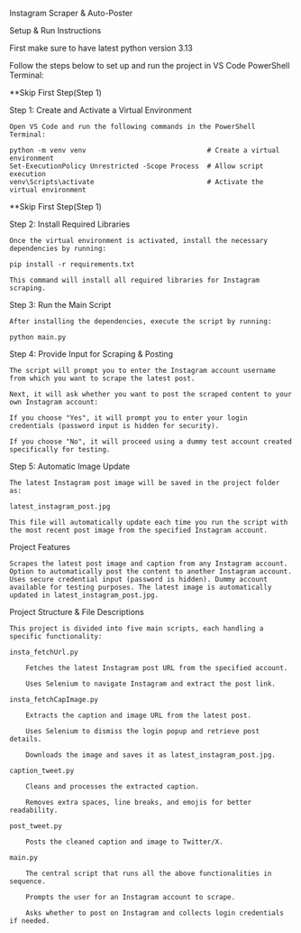 Instagram Scraper & Auto-Poster

Setup & Run Instructions

First make sure to have latest python version 3.13 

Follow the steps below to set up and run the project in VS Code PowerShell Terminal:

**Skip First Step(Step 1)

Step 1: Create and Activate a Virtual Environment

    Open VS Code and run the following commands in the PowerShell Terminal:

    python -m venv venv                              # Create a virtual environment
    Set-ExecutionPolicy Unrestricted -Scope Process  # Allow script execution
    venv\Scripts\activate                            # Activate the virtual environment
**Skip First Step(Step 1)


Step 2: Install Required Libraries

    Once the virtual environment is activated, install the necessary dependencies by running:

    pip install -r requirements.txt

    This command will install all required libraries for Instagram scraping.

Step 3: Run the Main Script

    After installing the dependencies, execute the script by running:

    python main.py

Step 4: Provide Input for Scraping & Posting

    The script will prompt you to enter the Instagram account username from which you want to scrape the latest post.

    Next, it will ask whether you want to post the scraped content to your own Instagram account:

    If you choose "Yes", it will prompt you to enter your login credentials (password input is hidden for security).

    If you choose "No", it will proceed using a dummy test account created specifically for testing.

Step 5: Automatic Image Update

    The latest Instagram post image will be saved in the project folder as:

    latest_instagram_post.jpg

    This file will automatically update each time you run the script with the most recent post image from the specified Instagram account.

Project Features

    Scrapes the latest post image and caption from any Instagram account. Option to automatically post the content to another Instagram account. Uses secure credential input (password is hidden). Dummy account available for testing purposes. The latest image is automatically updated in latest_instagram_post.jpg.

Project Structure & File Descriptions

    This project is divided into five main scripts, each handling a specific functionality:

    insta_fetchUrl.py

        Fetches the latest Instagram post URL from the specified account.

        Uses Selenium to navigate Instagram and extract the post link.  

    insta_fetchCapImage.py

        Extracts the caption and image URL from the latest post.

        Uses Selenium to dismiss the login popup and retrieve post details.

        Downloads the image and saves it as latest_instagram_post.jpg.

    caption_tweet.py

        Cleans and processes the extracted caption.

        Removes extra spaces, line breaks, and emojis for better readability.

    post_tweet.py

        Posts the cleaned caption and image to Twitter/X.

    main.py

        The central script that runs all the above functionalities in sequence.

        Prompts the user for an Instagram account to scrape.

        Asks whether to post on Instagram and collects login credentials if needed.


